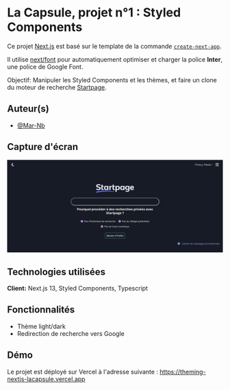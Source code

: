 # La Capsule, projet n°1 : Styled Components

Ce projet [Next.js](https://nextjs.org/) est basé sur le template de la commande [`create-next-app`](https://github.com/vercel/next.js/tree/canary/packages/create-next-app).

Il utilise [next/font](https://nextjs.org/docs/basic-features/font-optimization) pour automatiquement optimiser et charger la police **Inter**, une police de Google Font.

Objectif: Manipuler les Styled Components et les thèmes, et faire un clone du moteur de recherche [Startpage](https://www.startpage.com/).


## Auteur(s)

- [@Mar-Nb](https://www.github.com/Mar-Nb)


## Capture d'écran

![App Screenshot](public/screen-theming-nextjs.png)


## Technologies utilisées

**Client:** Next.js 13, Styled Components, Typescript


## Fonctionnalités

- Thème light/dark
- Redirection de recherche vers Google


## Démo

Le projet est déployé sur Vercel à l'adresse suivante : <https://theming-nextjs-lacapsule.vercel.app>
